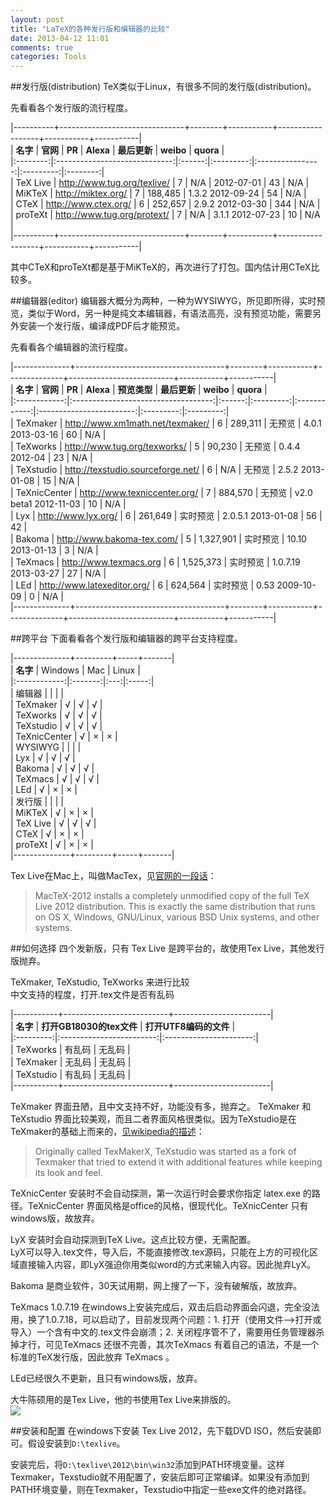 ```yaml
---
layout: post
title: "LaTeX的各种发行版和编辑器的比较"
date: 2013-04-12 11:01
comments: true
categories: Tools
---
```

##发行版(distribution)
TeX类似于Linux，有很多不同的发行版(distribution)。

先看看各个发行版的流行程度。
 
|----------+-------------------------------+--------+-----------+------------------+-----------+-----------|  
| **名字** |            **官网**           | **PR** | **Alexa** |   **最后更新**   | **weibo** | **quora** |  
|:--------:|:-----------------------------:|:------:|:---------:|:----------------:|:---------:|:--------:|  
| TeX Live |     <http://www.tug.org/texlive/>    |    7   |    N/A    |    2012-07-01    |     43    |    N/A    |  
|  MiKTeX  |     <http://miktex.org/>      |    7   |  188,485  | 1.3.2 2012-09-24 |     54    |    N/A    |  
|   CTeX   |     <http://www.ctex.org/>    |    6   |  252,657  | 2.9.2 2012-03-30 |     344   |    N/A    |  
|  proTeXt | <http://www.tug.org/protext/> |    7   |    N/A    | 3.1.1 2012-07-23 |     10    |    N/A    |  
|----------+-------------------------------+--------+-----------+------------------+-----------+-----------|   

其中CTeX和proTeXt都是基于MiKTeX的，再次进行了打包。国内估计用CTeX比较多。

##编辑器(editor)
编辑器大概分为两种，一种为WYSIWYG，所见即所得，实时预览，类似于Word，另一种是纯文本编辑器，有语法高亮，没有预览功能，需要另外安装一个发行版，编译成PDF后才能预览。

先看看各个编辑器的流行程度。

|--------------+-------------------------------------+--------+-----------+--------------+--------------------------+-----------+-----------|  
|   **名字**   |                 **官网**            | **PR** | **Alexa** | **预览类型** |      **最后更新**        | **weibo** | **quora** |  
|:------------:|:-----------------------------------:|:------:|:---------:|:------------:|:------------------------:|:---------:|:---------:|  
|   TeXmaker   | <http://www.xm1math.net/texmaker/>  |    6   |  289,311  |    无预览    |      4.0.1 2013-03-16    |     60    |    N/A    |  
|   TeXworks   |   <http://www.tug.org/texworks/>    |    5   |  90,230   |    无预览    |      0.4.4  2012-04      |     23    |    N/A    |  
|   TeXstudio  | <http://texstudio.sourceforge.net/> |    6   |    N/A    |    无预览    |      2.5.2 2013-01-08    |     15    |    N/A    |  
| TeXnicCenter |   <http://www.texniccenter.org/>    |    7   |  884,570  |    无预览    |  v2.0 beta1 2012-11-03   |     10    |    N/A    |  
|     Lyx      |       <http://www.lyx.org/>         |    6   |  261,649  |   实时预览   |    2.0.5.1 2013-01-08    |     56    |     42    |  
|    Bakoma    |   <http://www.bakoma-tex.com/>      |    5   | 1,327,901 |   实时预览   |     10.10 2013-01-13     |      3    |    N/A    |  
|   TeXmacs    |     <http://www.texmacs.org>        |    6   | 1,525,373 |   实时预览   |   1.0.7.19 2013-03-27    |     27    |    N/A    |  
|     LEd      |   <http://www.latexeditor.org/>     |    6   |  624,564  |   实时预览   |     0.53 2009-10-09      |     0    |    N/A    |  
|--------------+-------------------------------------+--------+-----------+--------------+--------------------------+-----------+-----------|  

<!--more-->

##跨平台
下面看看各个发行版和编辑器的跨平台支持程度。

|--------------+---------+-----+-------|  
|   **名字**   | Windows | Mac | Linux |  
|:------------:|:-------:|:---:|:-----:|  
|    编辑器     |         |     |       |  
|   TeXmaker   |    √    |  √  |   √   |  
|   TeXworks   |    √    |  √  |   √   |  
|   TeXstudio  |    √    |  √  |   √   |   
| TeXnicCenter |    √    |  ×  |   ×   |  
|   WYSIWYG    |         |     |       |  
|     Lyx      |    √    |  √  |   √   |  
|    Bakoma    |    √    |  √  |   √   |  
|   TeXmacs    |    √    |  √  |   √   |  
|     LEd      |    √    |  ×  |   ×   |  
|     发行版    |         |     |       |  
|     MiKTeX   |     √   |  ×  |   ×   |  
|    TeX Live  |    √    |  √  |   √   |  
|     CTeX     |     √   |  ×  |   ×   |  
|     proTeXt  |     √   |  ×  |   ×   |  
|--------------+---------+-----+-------| 

Tex Live在Mac上，叫做MacTex，见[官网的一段话](http://www.tug.org/mactex/newfeatures.html)：

> MacTeX-2012 installs a completely unmodified copy of the full TeX Live 2012 distribution. This is exactly the same distribution that runs on OS X, Windows, GNU/Linux, various BSD Unix systems, and other systems.

##如何选择
四个发新版，只有 Tex Live 是跨平台的，故使用Tex Live，其他发行版抛弃。

TeXmaker, TeXstudio, TeXworks 来进行比较  
中文支持的程度，打开.tex文件是否有乱码

|-----------+--------------------------+------------------------|  
|  **名字** | **打开GB18030的tex文件** | **打开UTF8编码的文件** |  
|:---------:|:------------------------:|:----------------------:|  
| TeXworks  |         有乱码           |          无乱码        |  
| TeXmaker  |         无乱码           |          无乱码        |  
| TeXstudio |         有乱码           |          无乱码        |  
|-----------+--------------------------+------------------------|  

TeXmaker 界面丑陋，且中文支持不好，功能没有多，抛弃之。
TeXmaker 和 TeXstudio 界面比较美观，而且二者界面风格很类似。因为TeXstudio是在TeXmaker的基础上而来的，[见wikipedia的描述](http://en.wikipedia.org/wiki/TeXstudio)：

> Originally called TexMakerX, TeXstudio was started as a fork of Texmaker that tried to extend it with additional features while keeping its look and feel.

TeXnicCenter 安装时不会自动探测，第一次运行时会要求你指定 latex.exe 的路径。TeXnicCenter 界面风格是office的风格，很现代化。TeXnicCenter 只有 windows版，故放弃。

LyX 安装时会自动探测到TeX Live。这点比较方便，无需配置。  
LyX可以导入.tex文件，导入后，不能直接修改.tex源码，只能在上方的可视化区域直接输入内容，即LyX强迫你用类似word的方式来输入内容。因此抛弃LyX。

Bakoma 是商业软件，30天试用期，网上搜了一下，没有破解版，故放弃。

TeXmacs 1.0.7.19 在windows上安装完成后，双击后启动界面会闪退，完全没法用，换了1.0.7.18，可以启动了，目前发现两个问题：1. 打开（使用文件-->打开或导入）一个含有中文的.tex文件会崩溃；2. 关闭程序管不了，需要用任务管理器杀掉才行，可见TeXmacs 还很不完善，其次TeXmacs 有着自己的语法，不是一个标准的TeX发行版，因此放弃 TeXmacs 。

LEd已经很久不更新，且只有windows版，放弃。

大牛陈硕用的是Tex Live，他的书使用Tex Live来排版的。  
![](http://yanjiuyanjiu-wordpress.stor.sinaapp.com/uploads/2013/04/chenshuo_texlive.png)

##安装和配置
在windows下安装 Tex Live 2012，先下载DVD ISO，然后安装即可。假设安装到`D:\texlive`。

安装完后，将`D:\texlive\2012\bin\win32`添加到PATH环境变量。这样Texmaker，Texstudio就不用配置了，安装后即可正常编译。如果没有添加到PATH环境变量，则在Texmaker，Texstudio中指定一些exe文件的绝对路径。

